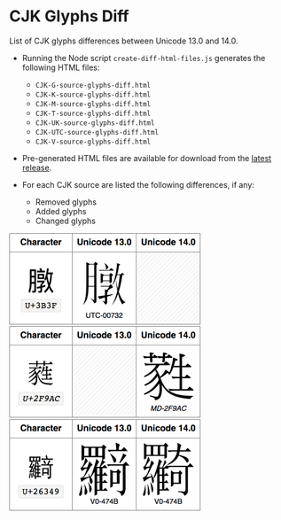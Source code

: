 # CJK Glyphs Diff

List of CJK glyphs differences between Unicode 13.0 and 14.0.

- Running the Node script `create-diff-html-files.js` generates the following HTML files:

    - `CJK-G-source-glyphs-diff.html`
    - `CJK-K-source-glyphs-diff.html`
    - `CJK-M-source-glyphs-diff.html`
    - `CJK-T-source-glyphs-diff.html`
    - `CJK-UK-source-glyphs-diff.html`
    - `CJK-UTC-source-glyphs-diff.html`
    - `CJK-V-source-glyphs-diff.html`

- Pre-generated HTML files are available for download from the [latest release](https://github.com/tonton-pixel/cjk-glyphs-diff/releases/latest).

- For each CJK source are listed the following differences, if any:

    - Removed glyphs
    - Added glyphs
    - Changed glyphs

<img width="345" src="removed-example.png">

<img width="345" src="added-example.png">

<img width="345" src="changed-example.png">

